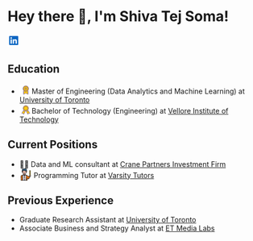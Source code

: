 # Hey there 👋, I'm Shiva Tej Soma!
<a href="https://www.linkedin.com/in/shivatejsoma/"><img src="linkedin.png" alt="linkedin logo" width="24px"></a>

## Education

- <img src="masters.png" alt="gold medal" width="24px" style="margin-bottom: -5px;">Master of Engineering (Data Analytics and Machine Learning) at <a href="https://www.utoronto.ca/">University of Toronto</a>
- <img src="undergrad.png" alt="B&W medal" width="24px" style="margin-bottom: -5px;">Bachelor of Technology (Engineering) at <a href="https://vit.ac.in/">Vellore Institute of Technology</a>

## Current Positions
- 🧑‍💻 Data and ML consultant at <a href="http://cranepartners.com/">Crane Partners Investment Firm</a>
- <img src="teacher.png" alt="teacher logo" width="24px" style="margin-bottom: -5px;"> Programming Tutor at <a href="https://www.varsitytutors.com/">Varsity Tutors</a>

## Previous Experience
- Graduate Research Assistant at <a href="https://www.utoronto.ca/">University of Toronto</a>
- Associate Business and Strategy Analyst at <a href="https://www.etmedialabs.com/">ET Media Labs</a>
